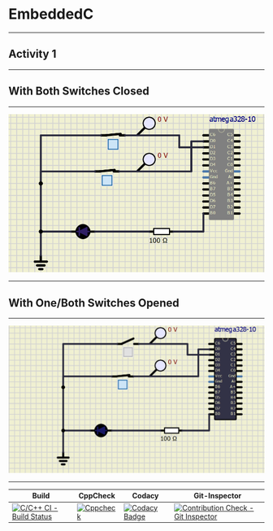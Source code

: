 # EmbeddedC
***
## Activity 1
***
## With Both Switches Closed
***
![](https://github.com/Ankana9910/EmbeddedC/blob/8aff971d2673f54c3e93ba570898fa33d09e9adc/Activity1/simulation/cktclo.png)
***
## With One/Both Switches Opened
***
![](https://github.com/Ankana9910/EmbeddedC/blob/8aff971d2673f54c3e93ba570898fa33d09e9adc/Activity1/simulation/cktopen.png)
***
|Build|CppCheck|Codacy|Git-Inspector|
|----|-----|----|--|
|[![C/C++ CI - Build Status](https://github.com/Ankana9910/EmbeddedC/actions/workflows/build.yml/badge.svg)](https://github.com/Ankana9910/EmbeddedC/actions/workflows/build.yml)|[![Cppcheck](https://github.com/Ankana9910/EmbeddedC/actions/workflows/cppcheck.yml/badge.svg)](https://github.com/Ankana9910/EmbeddedC/actions/workflows/cppcheck.yml)|[![Codacy Badge](https://app.codacy.com/project/badge/Grade/c26158c414ca4546b40e3f8d556ef888)](https://www.codacy.com/gh/Ankana9910/EmbeddedC/dashboard?utm_source=github.com&amp;utm_medium=referral&amp;utm_content=Ankana9910/EmbeddedC&amp;utm_campaign=Badge_Grade)|[![Contribution Check - Git Inspector](https://github.com/Ankana9910/EmbeddedC/actions/workflows/gitins.yml/badge.svg)](https://github.com/Ankana9910/EmbeddedC/actions/workflows/gitins.yml)|


